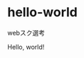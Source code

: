 # hello-world
webスク選考

<!DOCTYPE html>
<html>
  <head>
    <title>b</title>
  </head>
<body>
  Hello, world!
</body>
</html>
